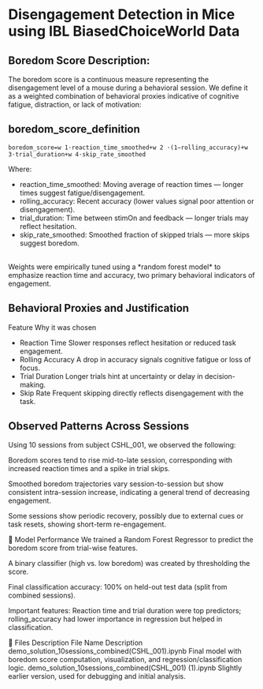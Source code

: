 # Disengagement Detection in Mice using IBL BiasedChoiceWorld Data
## Boredom Score Description:
The boredom score is a continuous measure representing the disengagement level of a mouse during a behavioral session. We define it as a weighted combination of behavioral proxies indicative of cognitive fatigue, distraction, or lack of motivation:
## boredom_score_definition
```
boredom_score=w 1⋅reaction_time_smoothed+w 2 ⋅(1−rolling_accuracy)+w 3⋅trial_duration+w 4⋅skip_rate_smoothed
```
Where:
- reaction_time_smoothed: Moving average of reaction times — longer times suggest fatigue/disengagement.
- rolling_accuracy: Recent accuracy (lower values signal poor attention or disengagement).
- trial_duration: Time between stimOn and feedback — longer trials may reflect hesitation.
- skip_rate_smoothed: Smoothed fraction of skipped trials — more skips suggest boredom.
<Br/>
Weights were empirically tuned using a *random forest model* to emphasize reaction time and accuracy, two primary behavioral indicators of engagement.

## Behavioral Proxies and Justification
Feature	Why it was chosen
- Reaction Time	Slower responses reflect hesitation or reduced task engagement.
- Rolling Accuracy	A drop in accuracy signals cognitive fatigue or loss of focus.
- Trial Duration	Longer trials hint at uncertainty or delay in decision-making.
- Skip Rate	Frequent skipping directly reflects disengagement with the task.
## Observed Patterns Across Sessions
Using 10 sessions from subject CSHL_001, we observed the following:

Boredom scores tend to rise mid-to-late session, corresponding with increased reaction times and a spike in trial skips.

Smoothed boredom trajectories vary session-to-session but show consistent intra-session increase, indicating a general trend of decreasing engagement.

Some sessions show periodic recovery, possibly due to external cues or task resets, showing short-term re-engagement.

🤖 Model Performance
We trained a Random Forest Regressor to predict the boredom score from trial-wise features.

A binary classifier (high vs. low boredom) was created by thresholding the score.

Final classification accuracy: 100% on held-out test data (split from combined sessions).

Important features: Reaction time and trial duration were top predictors; rolling_accuracy had lower importance in regression but helped in classification.

📁 Files Description
File Name	Description
demo_solution_10sessions_combined(CSHL_001).ipynb	Final model with boredom score computation, visualization, and regression/classification logic.
demo_solution_10sessions_combined(CSHL_001) (1).ipynb	Slightly earlier version, used for debugging and initial analysis.
